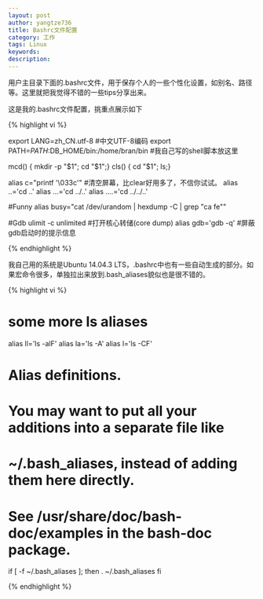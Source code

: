 ```yaml
---
layout: post
author: yangtze736
title: Bashrc文件配置
category: 工作
tags: Linux
keywords: 
description: 
---
```


用户主目录下面的.bashrc文件，用于保存个人的一些个性化设置，如别名、路径等。这里就把我觉得不错的一些tips分享出来。

这是我的.bashrc文件配置，挑重点展示如下

{% highlight vi %}

export LANG=zh_CN.utf-8 #中文UTF-8编码
export PATH=$PATH:$DB_HOME/bin:/home/bran/bin #我自己写的shell脚本放这里

mcd() { mkdir -p "$1"; cd "$1";}
cls() { cd "$1"; ls;}

alias c="printf '\033c'" #清空屏幕，比clear好用多了，不信你试试。
alias ..='cd ..'
alias ...='cd ../..'
alias ....='cd ../../..'

#Funny
alias busy="cat /dev/urandom | hexdump -C | grep \"ca fe\""

#Gdb
ulimit -c unlimited #打开核心转储(core dump)
alias gdb='gdb -q' #屏蔽gdb启动时的提示信息

{% endhighlight %}

我自己用的系统是Ubuntu 14.04.3 LTS，.bashrc中也有一些自动生成的部分。如果宏命令很多，单独拉出来放到.bash_aliases貌似也是很不错的。

{% highlight vi %}

# some more ls aliases
alias ll='ls -alF'
alias la='ls -A'
alias l='ls -CF'

# Alias definitions.
# You may want to put all your additions into a separate file like
# ~/.bash_aliases, instead of adding them here directly.
# See /usr/share/doc/bash-doc/examples in the bash-doc package.

if [ -f ~/.bash_aliases ]; then
	. ~/.bash_aliases
fi

{% endhighlight %}

